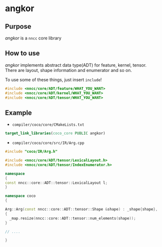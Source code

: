 # angkor

## Purpose

_angkor_ is a `nncc` core library


## How to use

_angkor_ implements abstract data type(ADT) for feature, kernel, tensor.
There are layout, shape information and enumerator and so on.

To use some of these things, just insert `include`!
```cpp
#include <nncc/core/ADT/feature/WHAT_YOU_WANT>
#include <nncc/core/ADT/kernel/WHAT_YOU_WANT>
#include <nncc/core/ADT/tensor/WHAT_YOU_WANT>
```

## Example

- `compiler/coco/core/CMakeLists.txt`

```cmake
target_link_libraries(coco_core PUBLIC angkor)
```

- `compiler/coco/core/src/IR/Arg.cpp`

```cpp
#include "coco/IR/Arg.h"

#include <nncc/core/ADT/tensor/LexicalLayout.h>
#include <nncc/core/ADT/tensor/IndexEnumerator.h>

namespace
{
const nncc::core::ADT::tensor::LexicalLayout l;
}

namespace coco
{

Arg::Arg(const nncc::core::ADT::tensor::Shape &shape) : _shape{shape}, _bag{nullptr}
{
  _map.resize(nncc::core::ADT::tensor::num_elements(shape));
}

// ....

}
```
